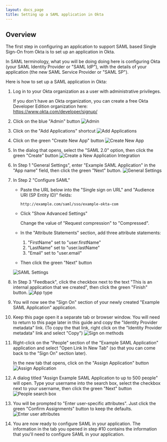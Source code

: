```yaml
---
layout: docs_page
title: Setting up a SAML application in Okta
---
```


## Overview

The first step in configuring an application to support SAML based Single Sign-On from Okta is to set up an application in Okta.

In SAML terminology, what you will be doing doing here is configuring Okta (your
SAML Identity Provider or "SAML IdP"), with the details of your application
(the new SAML Service Provider or "SAML SP").

Here is how to set up a SAML application in Okta:

1.  Log in to your Okta organization as a user with administrative
    privileges.

    If you don't have an Okta organization, you can create a free Okta
    Developer Edition organization here:
    <https://www.okta.com/developer/signup/>

2.  Click on the blue "Admin" button
    ![Admin](/assets/img/okta-admin-ui-button-admin.png)

3.  Click on the "Add Applications" shortcut
    ![Add Applications](/assets/img/okta-admin-ui-add-applications.png)

4.  Click on the green "Create New App" button
    ![Create New App](/assets/img/okta-admin-ui-button-create-new-app.png)

5.  In the dialog that opens, select the "SAML 2.0" option, then click
    the green "Create" button
    ![Create a New Application Integration](/assets/img/okta-admin-ui-create-new-application-integration.png)

6.  In Step 1 "General Settings", enter "Example SAML Application" in the
    "App name" field, then click the green "Next" button.
    ![General Settings](/assets/img/example-saml-application-okta-general-settings.png)

7.  In Step 2 "Configure SAML"

    - Paste the URL below into the "Single sign on URL" and "Audience URI (SP Entity ID)" fields:

      ~~~ shell
      http://example.com/saml/sso/example-okta-com
      ~~~

    - Click "Show Advanced Settings"

      Change the value of "Request compression" to "Compressed".

    - In the "Attribute Statements" section, add three attribute statements:
      1. "FirstName" set to "user.firstName"
      2. "LastName" set to "user.lastName"
      3. "Email" set to "user.email"

    - Then click the green "Next" button

    ![SAML Settings](/assets/img/example-saml-application-okta-configure-settings.png)


8.  In Step 3 "Feedback", click the checkbox next to the text "This is
    an internal application that we created", then click the green
    "Finish" button.
    ![App type](/assets/img/okta-admin-ui-new-application-step-3-feedback.png)

9.  You will now see the "Sign On" section of your newly created "Example
    SAML Application" application.

10. Keep this page open it a separate tab or browser window. You will
    need to return to this page later in this guide and copy the
    "Identity Provider metadata" link. (To copy the that link, right
    click on the "Identity Provider metadata" link and select "Copy")
    ![Sign on methods](/assets/img/okta-admin-ui-identity-provider-metadata-link.png)

11. Right-click on the "People" section of the "Example SAML Application"
    application and select "Open Link In New Tab" (so that you can come
    back to the "Sign On" section later).

    In the new tab that opens, click on the "Assign Application" button
    ![Assign Application](/assets/img/example-saml-application-okta-assign-people-to-application.png)

12. A dialog titled "Assign Example SAML Application to up to 500 people"
    will open. Type your username into the search box, select the
    checkbox next to your username, then click the green "Next" button
    ![People search box](/assets/img/okta-admin-ui-confirm-assignments.png)

13. You will be prompted to "Enter user-specific attributes". Just click
    the green "Confirm Assignments" button to keep the defaults.
    ![Enter user attributes](/assets/img/example-saml-application-okta-confirm-assignments.png)

14. You are now ready to configure SAML in your application. The information in the tab you
    opened in step \#10 contains the information that you'll need to configure SAML in your application.
